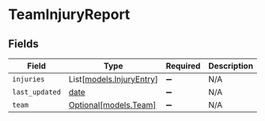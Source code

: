 # TeamInjuryReport


## Fields

| Field                                                                | Type                                                                 | Required                                                             | Description                                                          |
| -------------------------------------------------------------------- | -------------------------------------------------------------------- | -------------------------------------------------------------------- | -------------------------------------------------------------------- |
| `injuries`                                                           | List[[models.InjuryEntry](../models/injuryentry.md)]                 | :heavy_minus_sign:                                                   | N/A                                                                  |
| `last_updated`                                                       | [date](https://docs.python.org/3/library/datetime.html#date-objects) | :heavy_minus_sign:                                                   | N/A                                                                  |
| `team`                                                               | [Optional[models.Team]](../models/team.md)                           | :heavy_minus_sign:                                                   | N/A                                                                  |